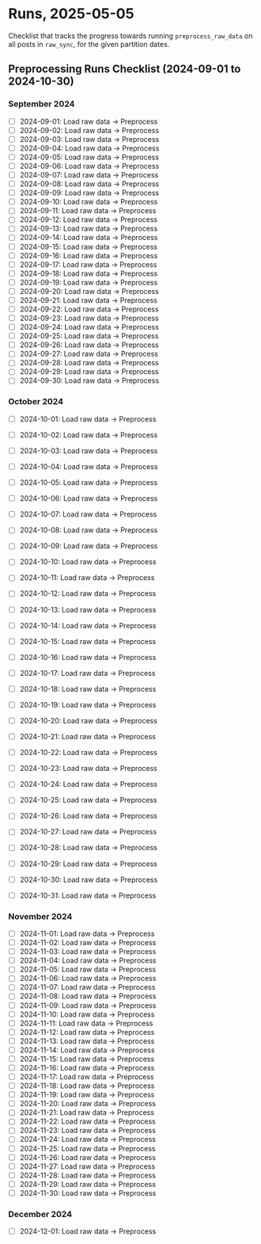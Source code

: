 # Runs, 2025-05-05

Checklist that tracks the progress towards running `preprocess_raw_data` on all posts in `raw_sync`, for the given partition dates.

## Preprocessing Runs Checklist (2024-09-01 to 2024-10-30)

### September 2024

- [ ] 2024-09-01: Load raw data → Preprocess
- [ ] 2024-09-02: Load raw data → Preprocess
- [ ] 2024-09-03: Load raw data → Preprocess
- [ ] 2024-09-04: Load raw data → Preprocess
- [ ] 2024-09-05: Load raw data → Preprocess
- [ ] 2024-09-06: Load raw data → Preprocess
- [ ] 2024-09-07: Load raw data → Preprocess
- [ ] 2024-09-08: Load raw data → Preprocess
- [ ] 2024-09-09: Load raw data → Preprocess
- [ ] 2024-09-10: Load raw data → Preprocess
- [ ] 2024-09-11: Load raw data → Preprocess
- [ ] 2024-09-12: Load raw data → Preprocess
- [ ] 2024-09-13: Load raw data → Preprocess
- [ ] 2024-09-14: Load raw data → Preprocess
- [ ] 2024-09-15: Load raw data → Preprocess
- [ ] 2024-09-16: Load raw data → Preprocess
- [ ] 2024-09-17: Load raw data → Preprocess
- [ ] 2024-09-18: Load raw data → Preprocess
- [ ] 2024-09-19: Load raw data → Preprocess
- [ ] 2024-09-20: Load raw data → Preprocess
- [ ] 2024-09-21: Load raw data → Preprocess
- [ ] 2024-09-22: Load raw data → Preprocess
- [ ] 2024-09-23: Load raw data → Preprocess
- [ ] 2024-09-24: Load raw data → Preprocess
- [ ] 2024-09-25: Load raw data → Preprocess
- [ ] 2024-09-26: Load raw data → Preprocess
- [ ] 2024-09-27: Load raw data → Preprocess
- [ ] 2024-09-28: Load raw data → Preprocess
- [ ] 2024-09-29: Load raw data → Preprocess
- [ ] 2024-09-30: Load raw data → Preprocess

### October 2024

- [ ] 2024-10-01: Load raw data → Preprocess
- [ ] 2024-10-02: Load raw data → Preprocess
- [ ] 2024-10-03: Load raw data → Preprocess
- [ ] 2024-10-04: Load raw data → Preprocess
- [ ] 2024-10-05: Load raw data → Preprocess
- [ ] 2024-10-06: Load raw data → Preprocess
- [ ] 2024-10-07: Load raw data → Preprocess
- [ ] 2024-10-08: Load raw data → Preprocess
- [ ] 2024-10-09: Load raw data → Preprocess
- [ ] 2024-10-10: Load raw data → Preprocess
- [ ] 2024-10-11: Load raw data → Preprocess
- [ ] 2024-10-12: Load raw data → Preprocess
- [ ] 2024-10-13: Load raw data → Preprocess
- [ ] 2024-10-14: Load raw data → Preprocess
- [ ] 2024-10-15: Load raw data → Preprocess
- [ ] 2024-10-16: Load raw data → Preprocess
- [ ] 2024-10-17: Load raw data → Preprocess
- [ ] 2024-10-18: Load raw data → Preprocess
- [ ] 2024-10-19: Load raw data → Preprocess
- [ ] 2024-10-20: Load raw data → Preprocess
- [ ] 2024-10-21: Load raw data → Preprocess
- [ ] 2024-10-22: Load raw data → Preprocess
- [ ] 2024-10-23: Load raw data → Preprocess
- [ ] 2024-10-24: Load raw data → Preprocess
- [ ] 2024-10-25: Load raw data → Preprocess
- [ ] 2024-10-26: Load raw data → Preprocess
- [ ] 2024-10-27: Load raw data → Preprocess
- [ ] 2024-10-28: Load raw data → Preprocess
- [ ] 2024-10-29: Load raw data → Preprocess
- [ ] 2024-10-30: Load raw data → Preprocess

- [ ] 2024-10-31: Load raw data → Preprocess

### November 2024

- [ ] 2024-11-01: Load raw data → Preprocess
- [ ] 2024-11-02: Load raw data → Preprocess
- [ ] 2024-11-03: Load raw data → Preprocess
- [ ] 2024-11-04: Load raw data → Preprocess
- [ ] 2024-11-05: Load raw data → Preprocess
- [ ] 2024-11-06: Load raw data → Preprocess
- [ ] 2024-11-07: Load raw data → Preprocess
- [ ] 2024-11-08: Load raw data → Preprocess
- [ ] 2024-11-09: Load raw data → Preprocess
- [ ] 2024-11-10: Load raw data → Preprocess
- [ ] 2024-11-11: Load raw data → Preprocess
- [ ] 2024-11-12: Load raw data → Preprocess
- [ ] 2024-11-13: Load raw data → Preprocess
- [ ] 2024-11-14: Load raw data → Preprocess
- [ ] 2024-11-15: Load raw data → Preprocess
- [ ] 2024-11-16: Load raw data → Preprocess
- [ ] 2024-11-17: Load raw data → Preprocess
- [ ] 2024-11-18: Load raw data → Preprocess
- [ ] 2024-11-19: Load raw data → Preprocess
- [ ] 2024-11-20: Load raw data → Preprocess
- [ ] 2024-11-21: Load raw data → Preprocess
- [ ] 2024-11-22: Load raw data → Preprocess
- [ ] 2024-11-23: Load raw data → Preprocess
- [ ] 2024-11-24: Load raw data → Preprocess
- [ ] 2024-11-25: Load raw data → Preprocess
- [ ] 2024-11-26: Load raw data → Preprocess
- [ ] 2024-11-27: Load raw data → Preprocess
- [ ] 2024-11-28: Load raw data → Preprocess
- [ ] 2024-11-29: Load raw data → Preprocess
- [ ] 2024-11-30: Load raw data → Preprocess

### December 2024

- [ ] 2024-12-01: Load raw data → Preprocess
